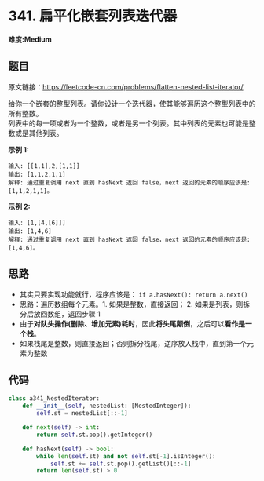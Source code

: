 # 341. 扁平化嵌套列表迭代器
**难度:Medium**
## 题目
原文链接：https://leetcode-cn.com/problems/flatten-nested-list-iterator/

给你一个嵌套的整型列表。请你设计一个迭代器，使其能够遍历这个整型列表中的所有整数。  
列表中的每一项或者为一个整数，或者是另一个列表。其中列表的元素也可能是整数或是其他列表。

**示例 1:**
```
输入: [[1,1],2,[1,1]]
输出: [1,1,2,1,1]
解释: 通过重复调用 next 直到 hasNext 返回 false，next 返回的元素的顺序应该是: [1,1,2,1,1]。
```
**示例 2:**
```
输入: [1,[4,[6]]]
输出: [1,4,6]
解释: 通过重复调用 next 直到 hasNext 返回 false，next 返回的元素的顺序应该是: [1,4,6]。
```

## 思路
* 其实只要实现功能就行，程序应该是： `if a.hasNext(): return a.next()`
* 思路：遍历数组每个元素。1. 如果是整数，直接返回； 2. 如果是列表，则拆分后放回数组，返回步骤 1
* 由于**对队头操作(删除、增加元素)耗时**，因此**将头尾颠倒**，之后可以**看作是一个栈**。
* 如果栈尾是整数，则直接返回；否则拆分栈尾，逆序放入栈中，直到第一个元素为整数

## 代码
```python
class a341_NestedIterator:
    def __init__(self, nestedList: [NestedInteger]):
        self.st = nestedList[::-1]

    def next(self) -> int:
        return self.st.pop().getInteger()

    def hasNext(self) -> bool:
        while len(self.st) and not self.st[-1].isInteger():
            self.st += self.st.pop().getList()[::-1]
        return len(self.st) > 0
```
